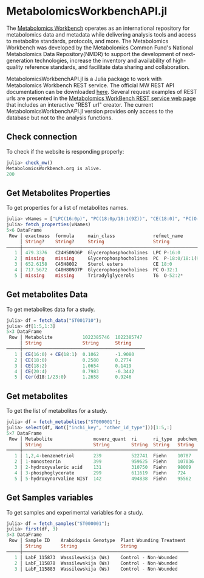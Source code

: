 # MetabolomicsWorkbenchAPI.jl

The [Metabolomics Workbench](https://www.metabolomicsworkbench.org/) operates as an international repository for metabolomics data and metadata while delivering analysis tools and access to metabolite standards, protocols, and more. The Metabolomics Workbench was developed by the Metabolomics Common Fund's National Metabolomics Data Repository(NMDR) to support the development of next-generation technologies, increase the inventory and availability of high-quality reference standards, and facilitate data sharing and collaboration.

MetabolomicsWorkbenchAPI.jl is a Julia package to work with Metabolomics Workbench REST service. The official MW REST API documentation can be downloaded [here](https://www.metabolomicsworkbench.org/tools/MWRestAPIv1.0.pdf). Several request examples of REST urls are presented in the [Metabolomics WorkBench REST service web page](https://www.metabolomicsworkbench.org/tools/mw_rest.php) that includes an interactive "REST url" creator.
The current  MetabolomicsWorkbenchAPI.jl version provides only access to the database but not to the analysis functions.


## Check connection 

To check if the website is responding properly:

```Julia
julia> check_mw()
MetabolomicsWorkbench.org is alive.
200
```

## Get Metabolites Properties 

To get properties for a list of metabolites names.

```Julia
julia> vNames = ["LPC(16:0p)", "PC(18:0p/18:1(9Z))", "CE(18:0)", "PC(O-32:1)", "TG(O-52:2)"];
julia> fetch_properties(vNames)
5×6 DataFrame
 Row │ exactmass  formula     main_class              refmet_name         sub_class     super_class
     │ String?    String?     String                  String                String        String
─────┼─────────────────────────────────────────────────────────────────────────────────────────────────────────
   1 │ 479.3376   C24H50NO6P  Glycerophosphocholines  LPC P-16:0            O-LPC         Glycerophospholipids
   2 │ missing    missing     Glycerophosphocholines  PC  P-18:0/18:1(9Z)*  PC            Glycerophospholipids
   3 │ 652.6158   C45H80O2    Sterol esters           CE 18:0               Chol. esters  Sterol Lipids
   4 │ 717.5672   C40H80NO7P  Glycerophosphocholines  PC O-32:1             O-PC          Glycerophospholipids
   5 │ missing    missing     Triradylglycerols       TG  O-52:2*           O-TAG         Glycerolipids
```


## Get metabolites Data 

To get metabolites data for a study.

```Julia
julia> df = fetch_data("ST001710");
julia> df[1:5,1:3]
5×3 DataFrame
 Row │ Metabolite           1022385746  1022385747 
     │ String               String      String     
─────┼─────────────────────────────────────────────
   1 │ CE(16:0) + CE(18:1)  0.1062      -1.9080
   2 │ CE(18:0)             0.2580      0.2774
   3 │ CE(18:2)             1.0654      0.1419
   4 │ CE(20:4)             0.7983      -0.3442
   5 │ Cer(d18:1/23:0)      1.2658      0.9246
```

## Get metabolites 

To get the list of metabolites for a study.

```Julia
julia> df = fetch_metabolites("ST000001");
julia> select(df, Not(["inchi_key", "other_id_type"]))[1:5,:]
5×7 DataFrame
 Row │ Metabolite               moverz_quant  ri      ri_type  pubchem_id  kegg_id  other_id 
     │ String                   String        String  String   String      String   String   
─────┼───────────────────────────────────────────────────────────────────────────────────────
   1 │ 1,2,4-benzenetriol       239           522741  Fiehn    10787       C02814   205673
   2 │ 1-monostearin            399           959625  Fiehn    107036      D01947   202835
   3 │ 2-hydroxyvaleric acid    131           310750  Fiehn    98009                218773
   4 │ 3-phosphoglycerate       299           611619  Fiehn    724         C00597   217821
   5 │ 5-hydroxynorvaline NIST  142           494838  Fiehn    95562                200384
```

## Get Samples variables 

To get samples and experimental variables for a study.

```Julia
julia> df = fetch_samples("ST000001");
julia> first(df, 3)
3×3 DataFrame
 Row │ Sample ID    Arabidopsis Genotype  Plant Wounding Treatment 
     │ String       String                String
─────┼─────────────────────────────────────────────────────────────
   1 │ LabF_115873  Wassilewskija (Ws)    Control - Non-Wounded
   2 │ LabF_115878  Wassilewskija (Ws)    Control - Non-Wounded
   3 │ LabF_115883  Wassilewskija (Ws)    Control - Non-Wounded

```